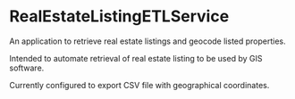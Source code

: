 # RealEstateListingETLService
An application to retrieve real estate listings and geocode listed properties.

Intended to automate retrieval of real estate listing to be used by GIS software.

Currently configured to export CSV file with geographical coordinates.
